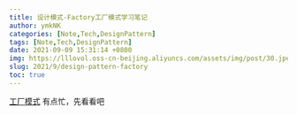 ```yaml
---
title: 设计模式-Factory工厂模式学习笔记
author: ymkNK
categories: [Note,Tech,DesignPattern]
tags: [Note,Tech,DesignPattern]
date: 2021-09-09 15:31:14 +0800
img: https://lllovol.oss-cn-beijing.aliyuncs.com/assets/img/post/30.jpeg
slug: 2021/9/design-pattern-factory
toc: true
---
```

[工厂模式](https://refactoringguru.cn/design-patterns/factory-method)
有点忙，先看看吧